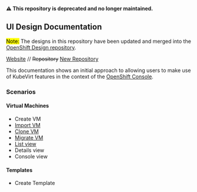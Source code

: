 **⚠️ This repository is deprecated and no longer maintained.**

## UI Design Documentation

<mark>Note:</mark> The designs in this repository have been updated and merged into the [OpenShift Design repository](https://github.com/openshift/openshift-origin-design).

[Website](https://kubevirt.io/web-ui-design/) // <strike>Repository</strike> [New Repository](https://github.com/openshift/openshift-origin-design)

This documentation shows an initial approach to allowing users to make use of KubeVirt features in the context of the [OpenShift Console](https://github.com/openshift/console).

### Scenarios

#### Virtual Machines

- Create VM
- [Import VM](ui-design/virtual-machines/import-vm/import-vm.md)
- [Clone VM](ui-design/virtual-machines/clone-vm/clone-vm.md)
- [Migrate VM](ui-design/virtual-machines/migrate-vm/migrate-vm.md)
- [List view](ui-design/virtual-machines/vm-list/vm-list.md)
- Details view
- Console view

#### Templates

- Create Template